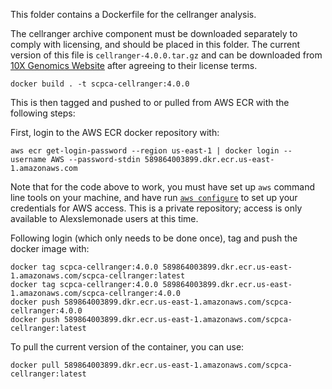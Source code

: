 This folder contains a Dockerfile for the cellranger analysis.

The cellranger archive component must be downloaded separately to comply with licensing, and should be placed in this folder.
The current version of this file is `cellranger-4.0.0.tar.gz` and can be downloaded from [10X Genomics Website](https://support.10xgenomics.com/single-cell-gene-expression/software/downloads/latest) after agreeing to their license terms.


```
docker build . -t scpca-cellranger:4.0.0
```

This is then tagged and pushed to or pulled from AWS ECR with the following steps:

First, login to the AWS ECR docker repository with:

```
aws ecr get-login-password --region us-east-1 | docker login --username AWS --password-stdin 589864003899.dkr.ecr.us-east-1.amazonaws.com
```
Note that for the code above to work, you must have set up `aws` command line tools on your machine, and have run [`aws configure`](https://docs.aws.amazon.com/cli/latest/userguide/cli-configure-quickstart.html) to set up your credentials for AWS access.
This is a private repository; access is only available to Alexslemonade users at this time.


Following login (which only needs to be done once), tag and push the docker image with: 

```
docker tag scpca-cellranger:4.0.0 589864003899.dkr.ecr.us-east-1.amazonaws.com/scpca-cellranger:latest
docker tag scpca-cellranger:4.0.0 589864003899.dkr.ecr.us-east-1.amazonaws.com/scpca-cellranger:4.0.0
docker push 589864003899.dkr.ecr.us-east-1.amazonaws.com/scpca-cellranger:4.0.0
docker push 589864003899.dkr.ecr.us-east-1.amazonaws.com/scpca-cellranger:latest
```

To pull the current version of the container, you can use:

```
docker pull 589864003899.dkr.ecr.us-east-1.amazonaws.com/scpca-cellranger:latest
```


